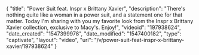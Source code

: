 {
    "title": "Power Suit feat. Inspr x Brittany Xavier",
    "description": "There's nothing quite like a woman in a power suit, and a statement one for that matter. Today I'm sharing with you my favorite look from the Inspr x Brittany Xavier collection, exclusive to Macy's. Enjoy!",
    "videoid": "197938624",
    "date_created": "1547399978",
    "date_modified": "1547400182",
    "type": "captivate",
    "layout": "video",
    "url": "\/v\/power-suit-feat-inspr-x-brittany-xavier\/197938624"
}